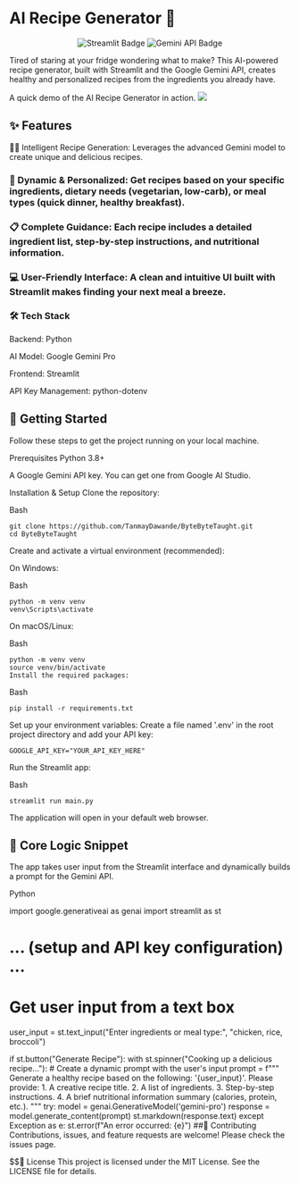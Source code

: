 # AI Recipe Generator 🍳
<p align="center">
<img src="https://img.shields.io/badge/Streamlit-FF4B4B?style=for-the-badge&logo=streamlit&logoColor=white" alt="Streamlit Badge">
<img src="https://img.shields.io/badge/Google_Gemini-3F83F8?style=for-the-badge&logo=google&logoColor=white" alt="Gemini API Badge">
</p>

Tired of staring at your fridge wondering what to make? This AI-powered recipe generator, built with Streamlit and the Google Gemini API, creates healthy and personalized recipes from the ingredients you already have.

A quick demo of the AI Recipe Generator in action.
![](https://github.com/ByteToByteTaught/assets/GIF.gif)

## ✨ Features
👨‍🍳 Intelligent Recipe Generation: Leverages the advanced Gemini model to create unique and delicious recipes.

### 🥗 Dynamic & Personalized: Get recipes based on your specific ingredients, dietary needs (vegetarian, low-carb), or meal types (quick dinner, healthy breakfast).

### 📋 Complete Guidance: Each recipe includes a detailed ingredient list, step-by-step instructions, and nutritional information.

### 💻 User-Friendly Interface: A clean and intuitive UI built with Streamlit makes finding your next meal a breeze.

### 🛠️ Tech Stack
Backend: Python

AI Model: Google Gemini Pro

Frontend: Streamlit

API Key Management: python-dotenv

## 🚀 Getting Started
Follow these steps to get the project running on your local machine.

Prerequisites
Python 3.8+

A Google Gemini API key. You can get one from Google AI Studio.

Installation & Setup
Clone the repository:

Bash
```
git clone https://github.com/TanmayDawande/ByteByteTaught.git
cd ByteByteTaught
```
Create and activate a virtual environment (recommended):

On Windows:

Bash
```
python -m venv venv
venv\Scripts\activate
```
On macOS/Linux:

Bash
```
python -m venv venv
source venv/bin/activate
Install the required packages:
```
Bash
```
pip install -r requirements.txt
```
Set up your environment variables:
Create a file named '.env' in the root project directory and add your API key:
```
GOOGLE_API_KEY="YOUR_API_KEY_HERE"
```
Run the Streamlit app:

Bash
```
streamlit run main.py
```
The application will open in your default web browser.

## 📄 Core Logic Snippet
The app takes user input from the Streamlit interface and dynamically builds a prompt for the Gemini API.

Python

import google.generativeai as genai
import streamlit as st

# ... (setup and API key configuration) ...

# Get user input from a text box
user_input = st.text_input("Enter ingredients or meal type:", "chicken, rice, broccoli")

if st.button("Generate Recipe"):
    with st.spinner("Cooking up a delicious recipe..."):
        # Create a dynamic prompt with the user's input
        prompt = f"""
        Generate a healthy recipe based on the following: '{user_input}'.
        Please provide:
        1. A creative recipe title.
        2. A list of ingredients.
        3. Step-by-step instructions.
        4. A brief nutritional information summary (calories, protein, etc.).
        """
        try:
            model = genai.GenerativeModel('gemini-pro')
            response = model.generate_content(prompt)
            st.markdown(response.text)
        except Exception as e:
            st.error(f"An error occurred: {e}")
##🤝 Contributing
Contributions, issues, and feature requests are welcome! Please check the issues page.

$$📝 License
This project is licensed under the MIT License. See the LICENSE file for details.
